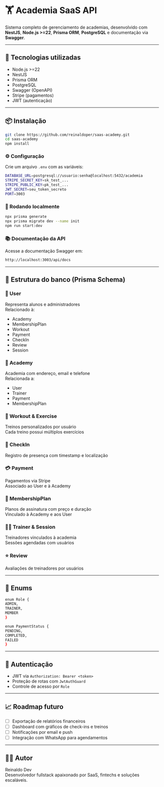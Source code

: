 # 🏋️ Academia SaaS API

Sistema completo de gerenciamento de academias, desenvolvido com **NestJS**, **Node.js >=22**, **Prisma ORM**, **PostgreSQL** e documentação via **Swagger**.

---

## 🚀 Tecnologias utilizadas

- Node.js >=22  
- NestJS  
- Prisma ORM  
- PostgreSQL  
- Swagger (OpenAPI)  
- Stripe (pagamentos)  
- JWT (autenticação)  

---

## 📦 Instalação

```bash
git clone https://github.com/reinaldoper/saas-academy.git
cd saas-academy
npm install
```



### ⚙️ Configuração

Crie um arquivo `.env` com as variáveis:

```bash
DATABASE_URL=postgresql://usuario:senha@localhost:5432/academia
STRIPE_SECRET_KEY=sk_test_...
STRIPE_PUBLIC_KEY=pk_test_...
JWT_SECRET=seu_token_secreto
PORT=3003
```


### 🧪 Rodando localmente

```bash
npx prisma generate
npx prisma migrate dev --name init
npm run start:dev
```



### 📚 Documentação da API

Acesse a documentação Swagger em:

```bash
http://localhost:3003/api/docs
```




---

## 🧠 Estrutura do banco (Prisma Schema)

### 👤 User

Representa alunos e administradores  
Relacionado à:  
- Academy  
- MembershipPlan  
- Workout  
- Payment  
- CheckIn  
- Review  
- Session  

### 🏢 Academy

Academia com endereço, email e telefone  
Relacionada a:  
- User  
- Trainer  
- Payment  
- MembershipPlan  

### 💪 Workout & Exercise

Treinos personalizados por usuário  
Cada treino possui múltiplos exercícios  

### 📆 CheckIn

Registro de presença com timestamp e localização  

### 💳 Payment

Pagamentos via Stripe  
Associado ao User e à Academy  

### 📄 MembershipPlan

Planos de assinatura com preço e duração  
Vinculado à Academy e aos User  

### 🧑‍🏫 Trainer & Session

Treinadores vinculados à academia  
Sessões agendadas com usuários  

### ⭐ Review

Avaliações de treinadores por usuários  

---

## 🔢 Enums

```bash
enum Role {
ADMIN,
TRAINER,
MEMBER
}

enum PaymentStatus {
PENDING,
COMPLETED,
FAILED
}
```


---

## 🔐 Autenticação

- JWT via `Authorization: Bearer <token>`  
- Proteção de rotas com `JwtAuthGuard`  
- Controle de acesso por `Role`  

---

## 📈 Roadmap futuro

- [ ] Exportação de relatórios financeiros  
- [ ] Dashboard com gráficos de check-ins e treinos  
- [ ] Notificações por email e push  
- [ ] Integração com WhatsApp para agendamentos  

---

## 👨‍💻 Autor

Reinaldo Dev  
Desenvolvedor fullstack apaixonado por SaaS, fintechs e soluções escaláveis.


